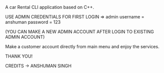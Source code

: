 A car Rental CLI application based on C++.

USE ADMIN CREDENTIALS FOR FIRST LOGIN =>
admin username = anshuman
password = 123

(YOU CAN MAKE A NEW ADMIN ACCOUNT AFTER LOGIN TO EXISTING ADMIN ACCOUNT)

Make a customer account directly from main menu and enjoy the services.


THANK YOU!


CREDITS -> ANSHUMAN SINGH